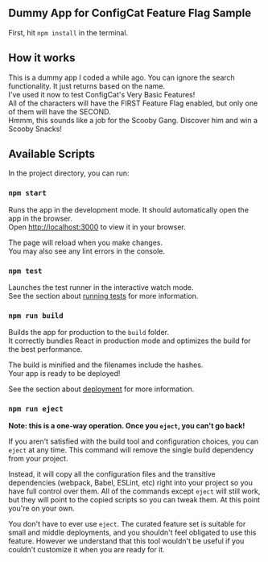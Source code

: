 ## Dummy App for ConfigCat Feature Flag Sample

First, hit `npm install` in the terminal.

## How it works
This is a dummy app I coded a while ago. You can ignore the search functionality. It just returns based on the name. <br>
I've used it now to test ConfigCat's Very Basic Features! <br>
All of the characters will have the FIRST Feature Flag enabled, but only one of them will have the SECOND. <br>
Hmmm, this sounds like a job for the Scooby Gang. Discover him and win a Scooby Snacks! <br>

## Available Scripts

In the project directory, you can run:

### `npm start`

Runs the app in the development mode. It should automatically open the app in the browser. \
Open [http://localhost:3000](http://localhost:3000) to view it in your browser.

The page will reload when you make changes.\
You may also see any lint errors in the console.

### `npm test`

Launches the test runner in the interactive watch mode.\
See the section about [running tests](https://facebook.github.io/create-react-app/docs/running-tests) for more information.

### `npm run build`

Builds the app for production to the `build` folder.\
It correctly bundles React in production mode and optimizes the build for the best performance.

The build is minified and the filenames include the hashes.\
Your app is ready to be deployed!

See the section about [deployment](https://facebook.github.io/create-react-app/docs/deployment) for more information.

### `npm run eject`

**Note: this is a one-way operation. Once you `eject`, you can't go back!**

If you aren't satisfied with the build tool and configuration choices, you can `eject` at any time. This command will remove the single build dependency from your project.

Instead, it will copy all the configuration files and the transitive dependencies (webpack, Babel, ESLint, etc) right into your project so you have full control over them. All of the commands except `eject` will still work, but they will point to the copied scripts so you can tweak them. At this point you're on your own.

You don't have to ever use `eject`. The curated feature set is suitable for small and middle deployments, and you shouldn't feel obligated to use this feature. However we understand that this tool wouldn't be useful if you couldn't customize it when you are ready for it.
